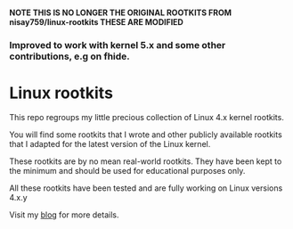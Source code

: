 #### NOTE THIS IS NO LONGER THE ORIGINAL ROOTKITS FROM nisay759/linux-rootkits  THESE ARE MODIFIED #

### Improved to work with kernel 5.x and some other contributions, e.g on fhide.


# Linux rootkits


This repo regroups my little precious collection of Linux 4.x kernel rootkits.

You will find some rootkits that I wrote and other publicly available rootkits that I adapted for the latest version of the Linux kernel.

These rootkits are by no mean real-world rootkits. They have been kept to the minimum and should be used for educational purposes only.

All these rootkits have been tested and are fully working on Linux versions 4.x.y

Visit my [blog](https://yassine.tioual.com/index.php/category/rootkit/) for more details.
